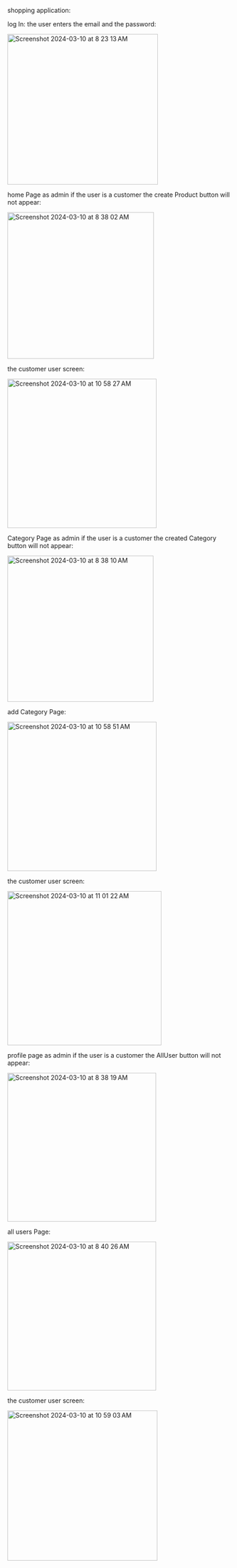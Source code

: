 shopping application:

log In: 
the user enters the email and the password:

<img width="338" alt="Screenshot 2024-03-10 at 8 23 13 AM" src="https://github.com/shaimaathu/Project-6/assets/155615972/2bd17119-84a0-4c0c-981f-bccfe24e7920">


home Page as admin if the user is a customer the create Product button will not appear:

<img width="329" alt="Screenshot 2024-03-10 at 8 38 02 AM" src="https://github.com/shaimaathu/Project-6/assets/155615972/49f6d2ba-a24a-4474-8c21-88701319cfd5">

the customer user screen:

<img width="335" alt="Screenshot 2024-03-10 at 10 58 27 AM" src="https://github.com/shaimaathu/Project-6/assets/155615972/d5fcd59e-74ce-4b2a-bfc1-d51f813c45ee">


Category Page as admin if the user is a customer the created Category button will not appear:

<img width="328" alt="Screenshot 2024-03-10 at 8 38 10 AM" src="https://github.com/shaimaathu/Project-6/assets/155615972/da81fe02-ec49-4743-8ebe-a9bf7ee4ba54">

add Category Page:

<img width="335" alt="Screenshot 2024-03-10 at 10 58 51 AM" src="https://github.com/shaimaathu/Project-6/assets/155615972/ec04762a-666b-4b03-ae2d-1054505d6ed0">

the customer user screen:

<img width="346" alt="Screenshot 2024-03-10 at 11 01 22 AM" src="https://github.com/shaimaathu/Project-6/assets/155615972/e3c19e47-8cd9-4344-8e55-4fb1c0cc35fc">


profile page as admin if the user is a customer the AllUser button will not appear:

<img width="334" alt="Screenshot 2024-03-10 at 8 38 19 AM" src="https://github.com/shaimaathu/Project-6/assets/155615972/2a94a7b0-ab82-42b7-9550-699ff67d7e33">

all users Page:

<img width="334" alt="Screenshot 2024-03-10 at 8 40 26 AM" src="https://github.com/shaimaathu/Project-6/assets/155615972/96407cd8-9a30-4d0a-8c9f-5fb8c8b87957">

the customer user screen:

<img width="337" alt="Screenshot 2024-03-10 at 10 59 03 AM" src="https://github.com/shaimaathu/Project-6/assets/155615972/9ac55229-1ec3-4e92-887d-fb429fa9a23c">

















